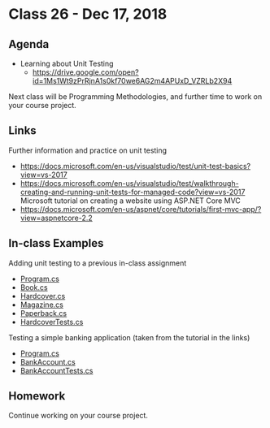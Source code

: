 # Class 26 - Dec 17, 2018

## Agenda

* Learning about Unit Testing
  * https://drive.google.com/open?id=1Ms1Wt9zPrRjnA1s0kf70we6AG2m4APUxD_VZRLb2X94

Next class will be Programming Methodologies, and further time to work on your course project.

## Links

Further information and practice on unit testing
  * https://docs.microsoft.com/en-us/visualstudio/test/unit-test-basics?view=vs-2017
  * https://docs.microsoft.com/en-us/visualstudio/test/walkthrough-creating-and-running-unit-tests-for-managed-code?view=vs-2017
Microsoft tutorial on creating a website using ASP.NET Core MVC
  * https://docs.microsoft.com/en-us/aspnet/core/tutorials/first-mvc-app/?view=aspnetcore-2.2

## In-class Examples

Adding unit testing to a previous in-class assignment
* [Program.cs](BookCalculator/BookCalculator/Program.cs)
* [Book.cs](BookCalculator/BookCalculator/Book.cs)
* [Hardcover.cs](BookCalculator/BookCalculator/Hardcover.cs)
* [Magazine.cs](BookCalculator/BookCalculator/Magazine.cs)
* [Paperback.cs](BookCalculator/BookCalculator/Paperback.cs)
* [HardcoverTests.cs](BookCalculator/BookCalculatorTests/HardcoverTests.cs)

Testing a simple banking application (taken from the tutorial in the links)
* [Program.cs](BankExample/BankExample/Program.cs)
* [BankAccount.cs](BankExample/BankExample/BankAccount.cs)
* [BankAccountTests.cs](BankExample/BankExampleTests/BankAccountTests.cs)

## Homework

Continue working on your course project.